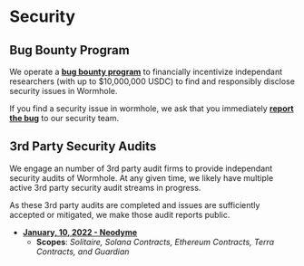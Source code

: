 # Security

## Bug Bounty Program

We operate a **[bug bounty program](https://immunefi.com/bounty/wormhole/)** to  financially incentivize independant researchers (with up to $10,000,000 USDC) to find and responsibly disclose security issues in Wormhole.

If you find a security issue in wormhole, we ask that you immediately **[report the bug](https://immunefi.com/bounty/wormhole/)** to our security team.

## 3rd Party Security Audits

We engage an number of 3rd party audit firms to provide independant security audits of Wormhole.  At any given time, we likely have multiple active 3rd party security audit streams in progress.

As these 3rd party audits are completed and issues are sufficiently accepted or mitigated, we make those audit reports public.

- **[January, 10, 2022 - Neodyme](https://storage.googleapis.com/wormhole-audits/2021-01-10_neodyme.pdf)**
    - **Scopes**: *Solitaire, Solana Contracts, Ethereum Contracts, Terra Contracts, and Guardian*